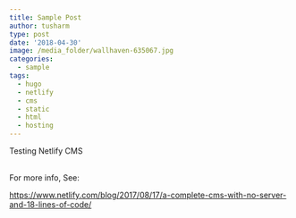 ```yaml
---
title: Sample Post
author: tusharm
type: post
date: '2018-04-30'
image: /media_folder/wallhaven-635067.jpg
categories:
  - sample
tags:
  - hugo
  - netlify
  - cms
  - static
  - html
  - hosting
---
```

Testing Netlify CMS

\
For more info, See:

 https://www.netlify.com/blog/2017/08/17/a-complete-cms-with-no-server-and-18-lines-of-code/
